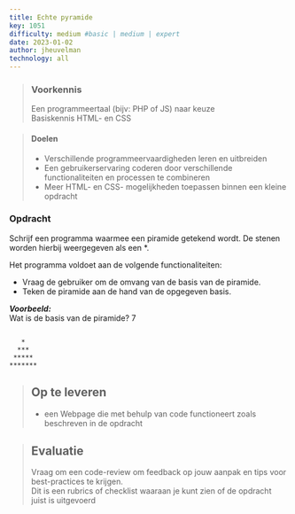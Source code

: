 ```yaml
---
title: Echte pyramide
key: 1051
difficulty: medium #basic | medium | expert
date: 2023-01-02
author: jheuvelman
technology: all
---
```


> ### Voorkennis
> Een programmeertaal (bijv: PHP of JS) naar keuze<br>
> Basiskennis HTML- en CSS

> #### Doelen
> * Verschillende programmeervaardigheden leren en uitbreiden
> * Een gebruikerservaring coderen door verschillende functionaliteiten en processen te combineren
> * Meer HTML- en CSS- mogelijkheden toepassen binnen een kleine opdracht

### Opdracht
Schrijf een programma waarmee een piramide getekend wordt. De stenen
worden hierbij weergegeven als een \*.

Het programma voldoet aan de volgende functionaliteiten:

- Vraag de gebruiker om de omvang van de basis van de piramide.
- Teken de piramide aan de hand van de opgegeven basis.

***Voorbeeld:***  
Wat is de basis van de piramide? 7
```shell

   *
  ***
 *****
*******

```

> ## Op te leveren
> * een Webpage die met behulp van code functioneert zoals beschreven in de opdracht

> ## Evaluatie
> Vraag om een code-review om feedback op jouw aanpak en tips voor best-practices te krijgen.<br>
> Dit is een rubrics of checklist waaraan je kunt zien of de opdracht juist is uitgevoerd
